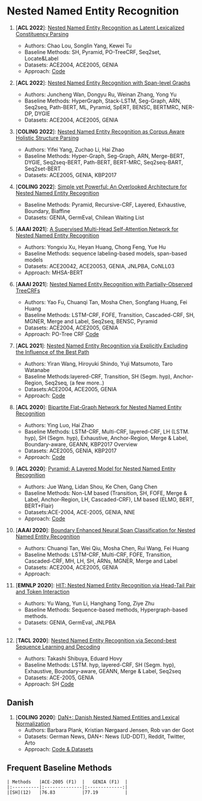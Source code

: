 # Nested Named Entity Recognition

1. [**ACL 2022**]: [Nested Named Entity Recognition as Latent Lexicalized Constituency Parsing](https://aclanthology.org/2022.acl-long.428.pdf)
	- Authors: Chao Lou, Songlin Yang, Kewei Tu
	- Baseline Methods: SH, Pyramid, PO-TreeCRF, Seq2set, Locate&Label
	- Datasets: ACE2004, ACE2005, GENIA
	- Approach: [Code](https://github.com/LouChao98/nner_as_parsing)

2. [**ACL 2022**]: [Nested Named Entity Recognition with Span-level Graphs](https://aclanthology.org/2022.acl-long.63/)
	- Authors: Juncheng Wan, Dongyu Ru, Weinan Zhang, Yong Yu
	- Baseline Methods: HyperGraph, Stack-LSTM, Seg-Graph, ARN, Seq2seq, Path-BERT, ML, Pyramid, SpERT, BENSC,  BERTMRC, NER-DP, DYGIE
	- Datasets: ACE2004, ACE2005, GENIA
	
3. [**COLING 2022**]: [Nested Named Entity Recognition as Corpus Aware Holistic Structure Parsing](https://arxiv.org/abs/2204.08006)
	- Authors: Yifei Yang, Zuchao Li, Hai Zhao
	- Baseline Methods: Hyper-Graph, Seg-Graph, ARN, Merge-BERT, DYGIE, Seq2seq-BERT, Path-BERT, BERT-MRC, Seq2seq-BART, Seq2set-BERT 
	- Datasets: ACE2005, GENIA, KBP2017
	
4. [**COLING 2022**]: [Simple yet Powerful: An Overlooked Architecture for Nested Named Entity Recognition](https://openreview.net/pdf?id=cL4tgY1ZxS)
	- Baseline Methods: Pyramid, Recursive-CRF, Layered, Exhaustive, Boundary, Biaffine
	- Datasets: GENIA, GermEval, Chilean Waiting List 
	
5. [**AAAI 2021**]: [A Supervised Multi-Head Self-Attention Network for Nested Named Entity Recognition](https://ojs.aaai.org/index.php/AAAI/article/view/17669)
	- Authors: Yongxiu Xu, Heyan Huang, Chong Feng, Yue Hu
	- Baseline Methods: sequence labeling-based models, span-based models
	- Datasets: ACE20042, ACE20053, GENIA, JNLPBA, CoNLL03
	- Approach: MHSA-BERT 
	
6. [**AAAI 2021**]: [Nested Named Entity Recognition with Partially-Observed TreeCRFs](https://arxiv.org/abs/2012.08478)
	- Authors: Yao Fu, Chuanqi Tan, Mosha Chen, Songfang Huang, Fei Huang
	- Baseline Methods: LSTM-CRF, FOFE, Transition, Cascaded-CRF, SH, MGNER, Merge and Label, Seq2seq, BENSC, Pyramid
	- Datasets: ACE2004, ACE2005, GENIA
	- Approach: PO-Tree CRF [Code](https://github.com/FranxYao/Partially-Observed-TreeCRFs)
	
7. [**ACL 2021**]: [Nested Named Entity Recognition via Explicitly Excluding the Influence of the Best Path](https://aclanthology.org/2021.acl-long.275/)
	- Authors: Yiran Wang, Hiroyuki Shindo, Yuji Matsumoto, Taro Watanabe
	- Baseline Methods:layered-CRF, Transition, SH (Segm. hyp), Anchor-Region, Seq2seq, (a few more..)
	- Datasets:ACE2004, ACE2005, GENIA
	- Approach: [Code](https://github.com/speedcell4/nersted)
	
8. [**ACL 2020**]: [Bipartite Flat-Graph Network for Nested Named Entity Recognition](https://aclanthology.org/2020.acl-main.571/)
	- Authors: Ying Luo, Hai Zhao
	- Baseline Methods: LSTM-CRF, Multi-CRF, layered-CRF, LH (LSTM. hyp), SH (Segm. hyp), Exhaustive, Anchor-Region, Merge & Label, Boundary-aware, GEANN, KBP2017 Overview
	- Datasets: ACE2005, GENIA, KBP2017
	- Approach: [Code](https://github.com/cslydia/BiFlaG)
	
9. [**ACL 2020**]: [Pyramid: A Layered Model for Nested Named Entity Recognition](https://aclanthology.org/2020.acl-main.525.pdf)
	- Authors: Jue Wang, Lidan Shou, Ke Chen, Gang Chen
	- Baseline Methods: Non-LM based (Transition, SH, FOFE, Merge & Label, Anchor-Region, LH, Cascaded-CRF), LM based (ELMO, BERT, BERT+Flair)
	- Datasets:ACE-2004, ACE-2005, GENIA, NNE
	- Approach: [Code](https://github.com/LorrinWWW/Pyramid)
	
10. [**AAAI 2020**]: [Boundary Enhanced Neural Span Classification for Nested Named Entity Recognition](https://ojs.aaai.org/index.php/AAAI/article/view/6434)
	- Authors: Chuanqi Tan, Wei Qiu, Mosha Chen, Rui Wang, Fei Huang
	- Baseline Methods: LSTM-CRF, Multi-CRF, FOFE, Transition, Cascaded-CRF, MH, LH, SH, ARNs, MGNER, Merge and Label
	- Datasets: ACE2004, ACE2005, GENIA
	- Approach:
	
11. [**EMNLP 2020**]: [HIT: Nested Named Entity Recognition via Head-Tail Pair and Token Interaction](https://aclanthology.org/2020.emnlp-main.486/)
	- Authors: Yu Wang, Yun Li, Hanghang Tong, Ziye Zhu
	- Baseline Methods: Sequence-based methods, Hypergraph-based methods.
	- Datasets: GENIA, GermEval, JNLPBA
	-
12. [**TACL 2020**]: [Nested Named Entity Recognition via Second-best Sequence Learning and Decoding](https://aclanthology.org/2020.tacl-1.39.pdf)
	- Authors: Takashi Shibuya, Eduard Hovy
	- Baseline Methods: LSTM. hyp, layered-CRF, SH (Segm. hyp), Exhaustive, Boundary-aware, GEANN, Merge & Label, Seq2seq
	- Datasets: ACE-2005, GENIA
	- Approach: SH [Code](https://github.com/yahshibu/nested-ner-tacl2020)
## Danish

1. [**COLING 2020**]: [DaN+: Danish Nested Named Entities and Lexical Normalization](https://aclanthology.org/2020.coling-main.583/)
	- Authors: Barbara Plank, Kristian Nørgaard Jensen, Rob van der Goot
	- Datasets: German News, DAN+: News (UD-DDT), Reddit, Twitter, Arto
	- Approach: [Code & Datasets](https://github.com/bplank/DaNplus)
	
## Frequent Baseline Methods

	| Methods	|ACE-2005 (F1)	|	GENIA (F1)	|
	|:----------|:--------------|:-------------:|
	|[SH](12)   |76.83			|77.19			|
	